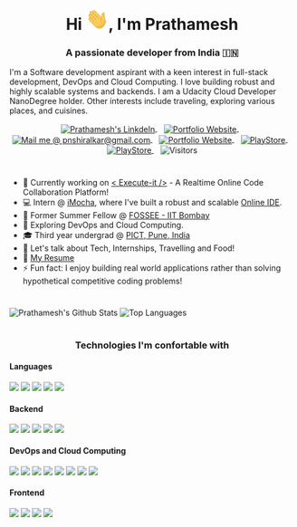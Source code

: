 <h1 align="center">Hi <img src="https://raw.githubusercontent.com/ABSphreak/ABSphreak/master/gifs/Hi.gif" width="40px" />, I'm Prathamesh</h1>
<h3 align="center">A passionate developer from India 🇮🇳</h3>

I'm a Software development aspirant with a keen interest in full-stack development, DevOps and Cloud Computing. I love building robust and highly scalable systems and backends. I am a Udacity Cloud Developer NanoDegree holder. Other interests include traveling, exploring various places, and cuisines.

<div align="center">
  
<a href="https://www.linkedin.com/in/pnshiralkar" title="Connect me on LinkedIn">
  <img align="center" alt="Prathamesh's LinkdeIn" width="22px" src="https://cdn.jsdelivr.net/npm/simple-icons@v3/icons/linkedin.svg" />
</a>
&nbsp;&nbsp;
<a href="https://pratham.live" title="Portfolio Website">
  <img align="center" alt="Portfolio Website" width="22px" src="https://simpleicons.org/icons/internetexplorer.svg" />
</a>
&nbsp;&nbsp;
<a href="mailto:pnshiralkar@gmail.com" title="Mail me">
  <img align="center" alt="Mail me @ pnshiralkar@gmail.com" width="22px" src="https://cdn.jsdelivr.net/npm/simple-icons@3.9.0/icons/gmail.svg" />
</a>
&nbsp;&nbsp;
<a href="https://instagram.com/pratham__99" title="Instagram">
  <img align="center" alt="Portfolio Website" width="22px" src="https://simpleicons.org/icons/instagram.svg" />
</a>
&nbsp;&nbsp;
<a href="https://docs.google.com/document/d/1a-QpsKRT-81TsGbLZeUNWBmGj7zizfwQz4t5ciCVZnE/view" title="Resume">
  <img align="center" alt="PlayStore" width="22px" src="https://simpleicons.org/icons/readthedocs.svg" />
</a>
&nbsp;&nbsp;
<a href="https://play.google.com/store/apps/developer?id=Prathamesh+Narendra+Shiralkar" title="GooglePlay Developer Profile">
  <img align="center" alt="PlayStore" width="22px" src="https://simpleicons.org/icons/googleplay.svg" />
</a>
&nbsp;&nbsp;

<img align="center" alt="Visitors" src="https://visitor-badge.glitch.me/badge?page_id=pnshiralkar.pnshiralkar" />

</div>

#

- 🚀 Currently working on [< Execute-it />](https://executeit.ml) - A Realtime Online Code Collaboration Platform!
- 💻 Intern @ [iMocha](https://interviewmocha.com), where I've built a robust and scalable [Online IDE](https://ide.interviewmocha.com).
- 🔭 Former Summer Fellow @ [FOSSEE - IIT Bombay](https://fossee.in/)
- 🌱 Exploring DevOps and Cloud Computing.
- 🎓 Third year undergrad @ [PICT, Pune, India](https://pict.edu)
- 💬 Let's talk about Tech, Internships, Travelling and Food!
- 📄 [My Resume](https://docs.google.com/document/d/1a-QpsKRT-81TsGbLZeUNWBmGj7zizfwQz4t5ciCVZnE/view)
- ⚡ Fun fact: I enjoy building real world applications rather than solving hypothetical competitive coding problems!

#

![Prathamesh's Github Stats](https://github-readme-stats.vercel.app/api?username=pnshiralkar&count_private=true&show_icons=true&include_all_commits=true)
![Top Languages](https://github-readme-stats.vercel.app/api/top-langs/?username=pnshiralkar&hide=TeX&layout=compact)

#

<h3 align="center">Technologies I'm confortable with</h3>

#### Languages

<img src="https://img.shields.io/badge/javascript%20-%23323330.svg?&style=for-the-badge&logo=javascript&logoColor=%23F7DF1E"/>
<img src="https://img.shields.io/badge/python%20-%2314354C.svg?&style=for-the-badge&logo=python&logoColor=white"/>
<img src="https://img.shields.io/badge/shell_script%20-%23121011.svg?&style=for-the-badge&logo=gnu-bash&logoColor=white"/>
<img src="https://img.shields.io/badge/c%20-%2300599C.svg?&style=for-the-badge&logo=c&logoColor=white"/>
<img src="https://img.shields.io/badge/c++%20-%2300599C.svg?&style=for-the-badge&logo=c%2B%2B&ogoColor=white"/>

#### Backend

<img src="https://img.shields.io/badge/node.js%20-%2343853D.svg?&style=for-the-badge&logo=node.js&logoColor=white"/>
<img src="https://img.shields.io/badge/express.js%20-%23404d59.svg?&style=for-the-badge"/>
<img src="https://img.shields.io/badge/django%20-%23092E20.svg?&style=for-the-badge&logo=django&logoColor=white"/>
<img src ="https://img.shields.io/badge/postgres-%23316192.svg?&style=for-the-badge&logo=postgresql&logoColor=white"/>
<img src ="https://img.shields.io/badge/MongoDB-%234ea94b.svg?&style=for-the-badge&logo=mongodb&logoColor=white"/>

#### DevOps and Cloud Computing

<img src="https://img.shields.io/badge/git%20-%23F05033.svg?&style=for-the-badge&logo=git&logoColor=white"/>
<img src="https://img.shields.io/badge/github%20-%23121011.svg?&style=for-the-badge&logo=github&logoColor=white"/>
<img src="https://img.shields.io/badge/docker%20-%230db7ed.svg?&style=for-the-badge&logo=docker&logoColor=white"/>
<img src="https://img.shields.io/badge/AWS%20-%23FF9900.svg?&style=for-the-badge&logo=amazon-aws&logoColor=white"/>
<img src="https://img.shields.io/badge/kubernetes%20-%23326ce5.svg?&style=for-the-badge&logo=kubernetes&logoColor=white"/>
<img src="https://img.shields.io/badge/travisci%20-%232B2F33.svg?&style=for-the-badge&logo=travis&logoColor=white"/>
<img src="https://img.shields.io/badge/nginx%20-%23009639.svg?&style=for-the-badge&logo=nginx&logoColor=white"/>
<img src="https://img.shields.io/badge/firebase%20-%23039BE5.svg?&style=for-the-badge&logo=firebase"/>

#### Frontend

<img src="https://img.shields.io/badge/html5%20-%23E34F26.svg?&style=for-the-badge&logo=html5&logoColor=white"/>
<img src="https://img.shields.io/badge/css3%20-%231572B6.svg?&style=for-the-badge&logo=css3&logoColor=white"/>
<img src="https://img.shields.io/badge/jquery%20-%230769AD.svg?&style=for-the-badge&logo=jquery&logoColor=white"/>
<img src="https://img.shields.io/badge/react%20-%2320232a.svg?&style=for-the-badge&logo=react&logoColor=%2361DAFB"/>

